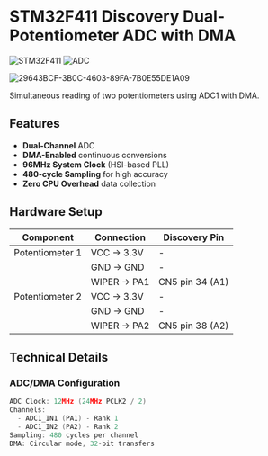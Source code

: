 # STM32F411 Discovery Dual-Potentiometer ADC with DMA

![STM32F411](https://img.shields.io/badge/STM32F411-Discovery-blue) 
![ADC](https://img.shields.io/badge/ADC1-MultiChannel_DMA-green)

![29643BCF-3B0C-4603-89FA-7B0E55DE1A09](https://github.com/user-attachments/assets/a9c634d4-bbe5-4a28-812a-dc3c055f5ad3)


Simultaneous reading of two potentiometers using ADC1 with DMA.

## Features
- **Dual-Channel** ADC 
- **DMA-Enabled** continuous conversions
- **96MHz System Clock** (HSI-based PLL)
- **480-cycle Sampling** for high accuracy
- **Zero CPU Overhead** data collection

## Hardware Setup
| Component | Connection | Discovery Pin |
|-----------|------------|---------------|
| Potentiometer 1 | VCC → 3.3V | - |
| | GND → GND | - |
| | WIPER → PA1 | CN5 pin 34 (A1) |
| Potentiometer 2 | VCC → 3.3V | - |
| | GND → GND | - |
| | WIPER → PA2 | CN5 pin 38 (A2) |

## Technical Details
### ADC/DMA Configuration 
```c
ADC Clock: 12MHz (24MHz PCLK2 / 2)
Channels: 
  - ADC1_IN1 (PA1) - Rank 1
  - ADC1_IN2 (PA2) - Rank 2
Sampling: 480 cycles per channel
DMA: Circular mode, 32-bit transfers

